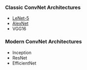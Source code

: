 ### Classic ConvNet Architectures

- [LeNet-5](https://github.com/shazzad-hasan/ConvNet-architectures/tree/main/AlexNet) 
- [AlexNet](https://github.com/shazzad-hasan/ConvNet-architectures/tree/main/LeNet-5) 
- VGG16 

### Modern ConvNet Architectures

- Inception 
- ResNet
- EfficientNet
